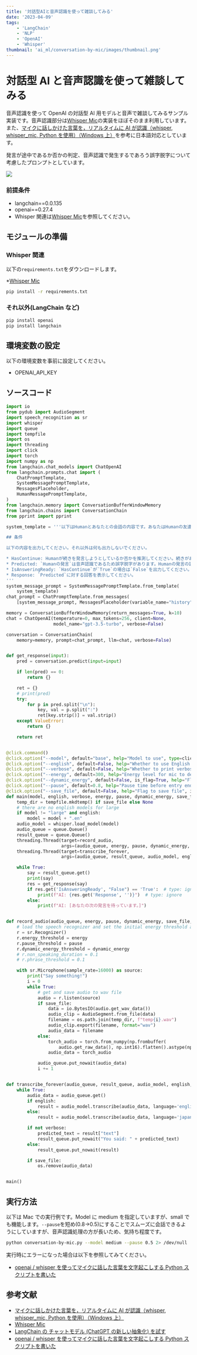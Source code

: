 ```yaml
---
title: '対話型AIと音声認識を使って雑談してみる'
date: '2023-04-09'
tags:
    - 'LangChain'
    - 'NLP'
    - 'OpenAI'
    - 'Whisper'
thumbnail: 'ai_ml/conversation-by-mic/images/thumbnail.png'
---
```


# 対話型 AI と音声認識を使って雑談してみる

音声認識を使って OpenAI の対話型 AI 用モデルと音声で雑談してみるサンプル実装です。音声認識部分は[Whisper Mic](https://github.com/mallorbc/whisper_mic)の実装をほぼそのまま利用しています。また、[マイクに話しかけた言葉を，リアルタイムに AI が認識（whisper, whisper_mic, Python を使用）（Windows 上）](https://www.kkaneko.jp/ai/repot/micrecog.html)を参考に日本語対応としています。

発言が途中であるか否かの判定、音声認識で発生するであろう誤字脱字について考慮したプロンプトとしています。

![](ai_ml/conversation-by-mic/images/thumbnail.png)

### 前提条件

-   langchain==0.0.135
-   openai==0.27.4
-   Whisper 関連は[Whisper Mic](https://github.com/mallorbc/whisper_mic)を参照してください。

## モジュールの準備

### Whisper 関連

以下の`requirements.txt`をダウンロードします。

\*[Whisper Mic](https://github.com/mallorbc/whisper_mic)

```bash
pip install -r requirements.txt
```

### それ以外(LangChain など)

```bash
pip install openai
pip install langchain
```

## 環境変数の設定

以下の環境変数を事前に設定してください。

-   OPENAI_API_KEY

## ソースコード

```python
import io
from pydub import AudioSegment
import speech_recognition as sr
import whisper
import queue
import tempfile
import os
import threading
import click
import torch
import numpy as np
from langchain.chat_models import ChatOpenAI
from langchain.prompts.chat import (
    ChatPromptTemplate,
    SystemMessagePromptTemplate,
    MessagesPlaceholder,
    HumanMessagePromptTemplate,
)
from langchain.memory import ConversationBufferWindowMemory
from langchain.chains import ConversationChain
from pprint import pprint

system_template = '''以下はHumanとあなたとの会話の内容です。あなたはHumanの友達であり、Humanがあなたに対して投げかけた質問に対し、以下の条件に従って回答してください。あなたはHumanの友達であるため、口調は砕けた感じとしてください。

## 条件

以下の内容を出力してください。それ以外は何も出力しないでください。

* HasContinue: Humanが続きを発言しようとしているか否かを推測してください。続きがある場合は`True`を出力してください。
* Predicted: `Humanの発言`は音声認識であるため誤字脱字があります。Humanの発言の誤字脱字を訂正した結果を出力してください。
* IsAnsweringReady: `HasContinue`が`True`の場合は`False`を出力してください。それ以外の場合で、あなたに対する質問や挨拶であると判断できる場合は`True`を出力してください。
* Response: `Predicted`に対する回答を表示してください。
'''
system_message_prompt = SystemMessagePromptTemplate.from_template(
    system_template)
chat_prompt = ChatPromptTemplate.from_messages(
    [system_message_prompt, MessagesPlaceholder(variable_name="history"), HumanMessagePromptTemplate.from_template("{input}")])

memory = ConversationBufferWindowMemory(return_messages=True, k=10)
chat = ChatOpenAI(temperature=0, max_tokens=256, client=None,
                  model_name="gpt-3.5-turbo", verbose=False)

conversation = ConversationChain(
    memory=memory, prompt=chat_prompt, llm=chat, verbose=False)


def get_response(input):
    pred = conversation.predict(input=input)

    if len(pred) == 0:
        return {}

    ret = {}
    # print(pred)
    try:
        for p in pred.split("\n"):
            key, val = p.split(":")
            ret[key.strip()] = val.strip()
    except ValueError:
        return {}

    return ret


@click.command()
@click.option("--model", default="base", help="Model to use", type=click.Choice(["tiny", "base", "small", "medium", "large"]))
@click.option("--english", default=False, help="Whether to use English model", is_flag=True, type=bool)
@click.option("--verbose", default=False, help="Whether to print verbose output", is_flag=True, type=bool)
@click.option("--energy", default=300, help="Energy level for mic to detect", type=int)
@click.option("--dynamic_energy", default=False, is_flag=True, help="Flag to enable dynamic engergy", type=bool)
@click.option("--pause", default=0.8, help="Pause time before entry ends", type=float)
@click.option("--save_file", default=False, help="Flag to save file", is_flag=True, type=bool)
def main(model, english, verbose, energy, pause, dynamic_energy, save_file):
    temp_dir = tempfile.mkdtemp() if save_file else None
    # there are no english models for large
    if model != "large" and english:
        model = model + ".en"
    audio_model = whisper.load_model(model)
    audio_queue = queue.Queue()
    result_queue = queue.Queue()
    threading.Thread(target=record_audio,
                     args=(audio_queue, energy, pause, dynamic_energy, save_file, temp_dir)).start()
    threading.Thread(target=transcribe_forever,
                     args=(audio_queue, result_queue, audio_model, english, verbose, save_file)).start()

    while True:
        say = result_queue.get()
        print(say)
        res = get_response(say)
        if res.get('IsAnsweringReady', "False") == 'True':  # type: ignore
            print(f"AI: {res.get('Response', '')}")  # type: ignore
        else:
            print(f"AI: [あなたの次の発言を待っています。]")


def record_audio(audio_queue, energy, pause, dynamic_energy, save_file, temp_dir):
    # load the speech recognizer and set the initial energy threshold and pause threshold
    r = sr.Recognizer()
    r.energy_threshold = energy
    r.pause_threshold = pause
    r.dynamic_energy_threshold = dynamic_energy
    # r.non_speaking_duration = 0.1
    # r.phrase_threshold = 0.1

    with sr.Microphone(sample_rate=16000) as source:
        print("Say something!")
        i = 0
        while True:
            # get and save audio to wav file
            audio = r.listen(source)
            if save_file:
                data = io.BytesIO(audio.get_wav_data())
                audio_clip = AudioSegment.from_file(data)
                filename = os.path.join(temp_dir, f"temp{i}.wav")
                audio_clip.export(filename, format="wav")
                audio_data = filename
            else:
                torch_audio = torch.from_numpy(np.frombuffer(
                    audio.get_raw_data(), np.int16).flatten().astype(np.float32) / 32768.0)
                audio_data = torch_audio

            audio_queue.put_nowait(audio_data)
            i += 1


def transcribe_forever(audio_queue, result_queue, audio_model, english, verbose, save_file):
    while True:
        audio_data = audio_queue.get()
        if english:
            result = audio_model.transcribe(audio_data, language='english')
        else:
            result = audio_model.transcribe(audio_data, language='japanese')

        if not verbose:
            predicted_text = result["text"]
            result_queue.put_nowait("You said: " + predicted_text)
        else:
            result_queue.put_nowait(result)

        if save_file:
            os.remove(audio_data)


main()
```

## 実行方法

以下は Mac での実行例です。Model に medium を指定していますが、small でも機能します。`--pause`を短め(0.8->0.5)にすることでスムーズに会話できるようにしていますが、音声認識処理の方が長いため、気持ち程度です。

```bash
python conversation-by-mic.py --model medium --pause 0.5 2> /dev/null
```

実行時にエラーになった場合は以下を参照してみてください。

-   [openai / whisper を使ってマイクに話した言葉を文字起こしする Python スクリプトを書いた](https://qiita.com/nassy20/items/f85e0477fa92e0740a0e#%E5%AE%9F%E8%A1%8C%E6%99%82%E3%81%AB%E7%99%BA%E7%94%9F%E3%81%97%E3%81%9F%E3%82%A8%E3%83%A9%E3%83%BC%E3%81%AB%E9%96%A2%E3%81%97%E3%81%A6)

## 参考文献

-   [マイクに話しかけた言葉を，リアルタイムに AI が認識（whisper, whisper_mic, Python を使用）（Windows 上）](https://www.kkaneko.jp/ai/repot/micrecog.html)
-   [Whisper Mic](https://github.com/mallorbc/whisper_mic)
-   [LangChain の チャットモデル (ChatGPT の新しい抽象化) を試す](https://note.com/npaka/n/n403fc29a02c7)
-   [openai / whisper を使ってマイクに話した言葉を文字起こしする Python スクリプトを書いた](https://qiita.com/nassy20/items/f85e0477fa92e0740a0e#%E5%AE%9F%E8%A1%8C%E6%99%82%E3%81%AB%E7%99%BA%E7%94%9F%E3%81%97%E3%81%9F%E3%82%A8%E3%83%A9%E3%83%BC%E3%81%AB%E9%96%A2%E3%81%97%E3%81%A6)

